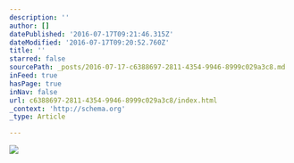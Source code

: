 ```yaml
---
description: ''
author: []
datePublished: '2016-07-17T09:21:46.315Z'
dateModified: '2016-07-17T09:20:52.760Z'
title: ''
starred: false
sourcePath: _posts/2016-07-17-c6388697-2811-4354-9946-8999c029a3c8.md
inFeed: true
hasPage: true
inNav: false
url: c6388697-2811-4354-9946-8999c029a3c8/index.html
_context: 'http://schema.org'
_type: Article

---
```

![](https://the-grid-user-content.s3-us-west-2.amazonaws.com/3b5dbb23-7875-43ff-9555-52349663793c.jpg)
